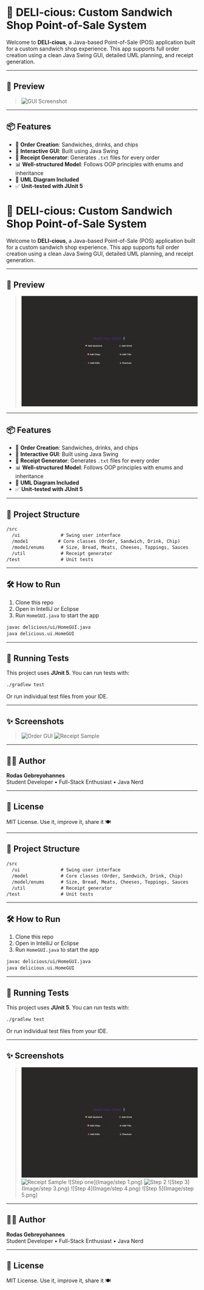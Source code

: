# 🥪 DELI-cious: Custom Sandwich Shop Point-of-Sale System

Welcome to **DELI-cious**, a Java-based Point-of-Sale (POS) application built for a custom sandwich shop experience. This app supports full order creation using a clean Java Swing GUI, detailed UML planning, and receipt generation.

---

## 📸 Preview

> ![GUI Screenshot](images/gui_preview.png)

---

## 📦 Features

- 🧾 **Order Creation**: Sandwiches, drinks, and chips
- 🧠 **Interactive GUI**: Built using Java Swing
- 📄 **Receipt Generator**: Generates `.txt` files for every order
- 📊 **Well-structured Model**: Follows OOP principles with enums and inheritance
- 📌 **UML Diagram Included**
- ✅ **Unit-tested with JUnit 5**
# 🥪 DELI-cious: Custom Sandwich Shop Point-of-Sale System

Welcome to **DELI-cious**, a Java-based Point-of-Sale (POS) application built for a custom sandwich shop experience. This app supports full order creation using a clean Java Swing GUI, detailed UML planning, and receipt generation.

---

## 📸 Preview

> ![GUI Screenshot](image/homegui.png)

---

## 📦 Features

- 🧾 **Order Creation**: Sandwiches, drinks, and chips
- 🧠 **Interactive GUI**: Built using Java Swing
- 📄 **Receipt Generator**: Generates `.txt` files for every order
- 📊 **Well-structured Model**: Follows OOP principles with enums and inheritance
- 📌 **UML Diagram Included**
- ✅ **Unit-tested with JUnit 5**

---

## 🧩 Project Structure

```
/src
  /ui               # Swing user interface
  /mode1           # Core classes (Order, Sandwich, Drink, Chip)
  /mode1/enums      # Size, Bread, Meats, Cheeses, Toppings, Sauces
  /util             # Receipt generator
/test               # Unit tests
```

---

## 🛠 How to Run

1. Clone this repo
2. Open in IntelliJ or Eclipse
3. Run `HomeGUI.java` to start the app

```bash
javac delicious/ui/HomeGUI.java
java delicious.ui.HomeGUI
```

---

## 🧪 Running Tests

This project uses **JUnit 5**. You can run tests with:

```bash
./gradlew test
```

Or run individual test files from your IDE.

---

## ✨ Screenshots

> ![Order GUI](images/order_screen.png)
> ![Receipt Sample](images/receipt_sample.png)

---

## 🧑‍💻 Author

**Rodas Gebreyohannes**  
Student Developer • Full-Stack Enthusiast • Java Nerd

---

## 📄 License

MIT License. Use it, improve it, share it 🍽️


---

## 🧩 Project Structure

```
/src
  /ui               # Swing user interface
  /model            # Core classes (Order, Sandwich, Drink, Chip)
  /model/enums      # Size, Bread, Meats, Cheeses, Toppings, Sauces
  /util             # Receipt generator
/test               # Unit tests
```

---

## 🛠 How to Run

1. Clone this repo
2. Open in IntelliJ or Eclipse
3. Run `HomeGUI.java` to start the app

```bash
javac delicious/ui/HomeGUI.java
java delicious.ui.HomeGUI
```

---

## 🧪 Running Tests

This project uses **JUnit 5**. You can run tests with:

```bash
./gradlew test
```

Or run individual test files from your IDE.

---

## ✨ Screenshots

> ![Order GUI](Image/homegui.png)
> ![Receipt Sample](Image/receipt.png)
> ![Step one](Image/step 1.png)
> ![Step 2](Image/secoundway.png)
> ![Step 3](Image/step 3.png)
> ![Step 4](Image/step 4.png)
> ![Step 5](Image/step 5.png)

---

## 🧑‍💻 Author

**Rodas Gebreyohannes**  
Student Developer • Full-Stack Enthusiast • Java Nerd

---

## 📄 License

MIT License. Use it, improve it, share it 🍽️

